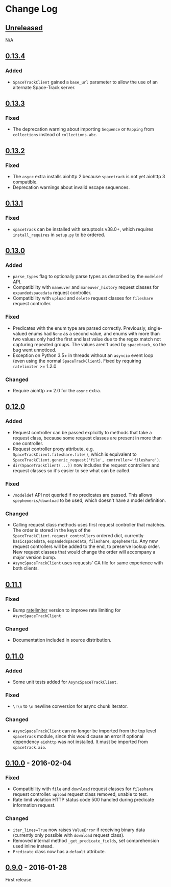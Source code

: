 # Change Log

## [Unreleased][unreleased]
N/A

## [0.13.4][]
### Added
- `SpaceTrackClient` gained a `base_url` parameter to allow the use of an
  alternate Space-Track server.

## [0.13.3][]
### Fixed
- The deprecation warning about importing `Sequence` or `Mapping` from
  `collections` instead of `collections.abc`.

## [0.13.2][]
### Fixed
- The `async` extra installs aiohttp 2 because `spacetrack` is not yet aiohttp 3
  compatible.
- Deprecation warnings about invalid escape sequences.

## [0.13.1][]
### Fixed
- `spacetrack` can be installed with setuptools v38.0+, which requires
  `install_requires` in `setup.py` to be ordered.

## [0.13.0]
### Added
- `parse_types` flag to optionally parse types as described by the `modeldef`
  API.
- Compatibility with `maneuver` and `maneuver_history` request classes for
  `expandedspacedata` request controller.
- Compatibility with `upload` and `delete` request classes for `fileshare`
  request controller.
### Fixed
- Predicates with the enum type are parsed correctly. Previously, single-valued
  enums had `None` as a second value, and enums with more than two values only
  had the first and last value due to the regex match not capturing repeated
  groups. The values aren't used by `spacetrack`, so the bug went unnoticed.
- Exception on Python 3.5+ in threads without an `asyncio` event loop (even
  using the normal `SpaceTrackClient`). Fixed by requiring `ratelimiter` >= 1.2.0
### Changed
- Require aiohttp >= 2.0 for the `async` extra.

## [0.12.0]
### Added
- Request controller can be passed explicitly to methods that take a request
  class, because some request classes are present in more than one controller.
- Request controller proxy attribute, e.g. `SpaceTrackClient.fileshare.file()`,
  which is equivalent to
  `SpaceTrackClient.generic_request('file', controller='fileshare')`.
- `dir(SpaceTrackClient(...))` now includes the request controllers and request
  classes so it's easier to see what can be called.

### Fixed
- `/modeldef` API not queried if no predicates are passed. This allows
  `spephemeris/download` to be used, which doesn't have a model definition.

### Changed
- Calling request class methods uses first request controller that matches. The
  order is stored in the keys of the `SpaceTrackClient.request_controllers`
  ordered dict, currently `basicspacedata`, `expandedspacedata`, `fileshare`,
  `spephemeris`. Any new request controllers will be added to the end, to
  preserve lookup order. New request classes that would change the order will
  accompany a major version bump.
- `AsyncSpaceTrackClient` uses requests' CA file for same experience with both
  clients.

## [0.11.1]
### Fixed
- Bump [ratelimiter] version to improve rate limiting for
  `AsyncSpaceTrackClient`

### Changed
- Documentation included in source distribution.

[ratelimiter]: https://pypi.python.org/pypi/ratelimiter


## [0.11.0]
### Added
- Some unit tests added for `AsyncSpaceTrackClient`.

### Fixed
- `\r\n` to `\n` newline conversion for async chunk iterator.

### Changed
- `AsyncSpaceTrackClient` can no longer be imported from the top level
  `spacetrack` module, since this would cause an error if optional
  dependency `aiohttp` was not installed. It must be imported from
  `spacetrack.aio`.

## [0.10.0] - 2016-02-04
### Fixed
- Compatibility with `file` and `download` request classes for `fileshare`
  request controller. `upload` request class removed, unable to test.
- Rate limit violation HTTP status code 500 handled during predicate
  information request.

### Changed
- `iter_lines=True` now raises `ValueError` if receiving binary data (currently
  only possible with `download` request class).
- Removed internal method `_get_predicate_fields`, set comprehension used
  inline instead.
- `Predicate` class now has a `default` attribute.

## [0.9.0] - 2016-01-28

First release.

[unreleased]: https://github.com/python-astrodynamics/spacetrack/compare/0.13.4...HEAD
[0.13.4]: https://github.com/python-astrodynamics/spacetrack/compare/0.13.3...0.13.4
[0.13.3]: https://github.com/python-astrodynamics/spacetrack/compare/0.13.2...0.13.3
[0.13.2]: https://github.com/python-astrodynamics/spacetrack/compare/0.13.1...0.13.2
[0.13.1]: https://github.com/python-astrodynamics/spacetrack/compare/0.13.0...0.13.1
[0.13.0]: https://github.com/python-astrodynamics/spacetrack/compare/0.12.0...0.13.0
[0.12.0]: https://github.com/python-astrodynamics/spacetrack/compare/0.11.1...0.12.0
[0.11.1]: https://github.com/python-astrodynamics/spacetrack/compare/0.11.0...0.11.1
[0.11.0]: https://github.com/python-astrodynamics/spacetrack/compare/0.10.0...0.11.0
[0.10.0]: https://github.com/python-astrodynamics/spacetrack/compare/0.9.0...0.10.0
[0.9.0]: https://github.com/python-astrodynamics/spacetrack/compare/e5fc088a96ec1557d44931e00500cdcef8349fad...0.9.0
